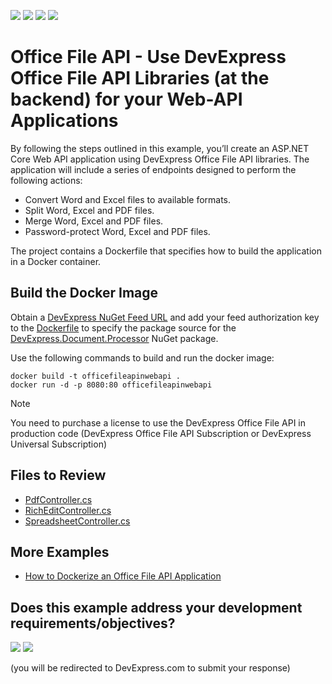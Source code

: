 <!-- default badges list -->
![](https://img.shields.io/endpoint?url=https://codecentral.devexpress.com/api/v1/VersionRange/697761947/23.1.5%2B)
[![](https://img.shields.io/badge/Open_in_DevExpress_Support_Center-FF7200?style=flat-square&logo=DevExpress&logoColor=white)](https://supportcenter.devexpress.com/ticket/details/T1192524)
[![](https://img.shields.io/badge/📖_How_to_use_DevExpress_Examples-e9f6fc?style=flat-square)](https://docs.devexpress.com/GeneralInformation/403183)
[![](https://img.shields.io/badge/💬_Leave_Feedback-feecdd?style=flat-square)](#does-this-example-address-your-development-requirementsobjectives)
<!-- default badges end -->
# Office File API - Use DevExpress Office File API Libraries (at the backend) for your Web-API Applications

By following the steps outlined in this example, you’ll create an ASP.NET Core Web API application using DevExpress Office File API libraries. The application will include a series of endpoints designed to perform the following actions:

* Convert Word and Excel files to available formats.
* Split Word, Excel and PDF files.
* Merge Word, Excel and PDF files.
* Password-protect Word, Excel and PDF files.

The project contains a Dockerfile that specifies how to build the application in a Docker container.

## Build the Docker Image

Obtain a [DevExpress NuGet Feed URL](https://docs.devexpress.com/GeneralInformation/116042/installation/install-devexpress-controls-using-nuget-packages/obtain-your-nuget-feed-credentials) and add your feed authorization key to the [Dockerfile](./CS/Dockerfile) to specify the package source for the [DevExpress.Document.Processor](https://nuget.devexpress.com/packages/DevExpress.Document.Processor/) NuGet package.

Use the following commands to build and run the docker image:

  ```
  docker build -t officefileapinwebapi .
  docker run -d -p 8080:80 officefileapinwebapi
  ```


> [!Note] 
> You need to purchase a license to use the DevExpress Office File API in production code (DevExpress Office File API Subscription or DevExpress Universal Subscription)

## Files to Review

 * [PdfController.cs](./CS/Controllers/PdfController.cs)
 * [RichEditController.cs](./CS/Controllers/RichEditController.cs)
 * [SpreadsheetController.cs](./CS/Controllers/SpreadsheetController.cs)

## More Examples

* [How to Dockerize an Office File API Application](https://github.com/DevExpress-Examples/dockerize-office-file-api-app)
<!-- feedback -->
## Does this example address your development requirements/objectives?

[<img src="https://www.devexpress.com/support/examples/i/yes-button.svg"/>](https://www.devexpress.com/support/examples/survey.xml?utm_source=github&utm_campaign=office-file-api-in-web-api-app&~~~was_helpful=yes) [<img src="https://www.devexpress.com/support/examples/i/no-button.svg"/>](https://www.devexpress.com/support/examples/survey.xml?utm_source=github&utm_campaign=office-file-api-in-web-api-app&~~~was_helpful=no)

(you will be redirected to DevExpress.com to submit your response)
<!-- feedback end -->
